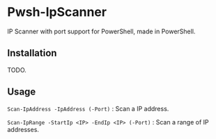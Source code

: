 # Pwsh-IpScanner
IP Scanner with port support for PowerShell, made in PowerShell.

## Installation
TODO.

## Usage
``Scan-IpAddress -IpAddress (-Port)`` : Scan a IP address.

``Scan-IpRange -StartIp <IP> -EndIp <IP> (-Port)`` : Scan a range of IP addresses.